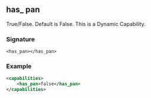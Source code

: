 ## has\_ pan

True/False. Default is False. This is a Dynamic Capability.


### Signature

`<has_pan></has_pan>`


### Example

```xml
<capabilities>
    <has_pan>false</has_pan>
</capabilities>
```
